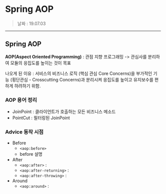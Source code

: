 Spring AOP
=========

> 날짜 : 19.07.03

-----

## Spring AOP

**AOP(Aspect Oriented Programming)** : 관점 지향 프로그래밍
-> 관심사를 분리하여 모듈의 응집도를 높이는 것이 목표

나오게 된 이유 : 서비스의 비즈니스 로직 (핵심 관심 Core Concerns)을 부가적인 기능 (횡단관심 - Crosscutting Concerns)과 분리시켜 응집도를 높이고 유지보수를 편하게 하려하기 위함.

### AOP 용어 정리
- JoinPoint : 클라이언트가 호출하는 모든 비즈니스 메소드
- PointCut : 필터링된 JoinPoint

### Advice 동작 시점
- Before
    - `<aop:before>`
    - before 설명
- After
    - `<aop:after>` : 
    - `<aop:after-returning>` : 
    - `<aop:after-throwing>` : 
- Around
    - `<aop:around>` : 